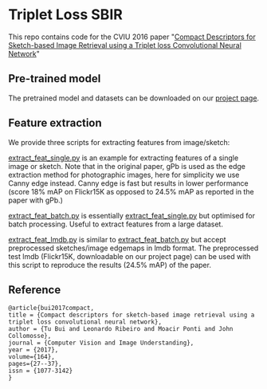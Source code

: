 # Triplet Loss SBIR
This repo contains code for the CVIU 2016 paper "[Compact Descriptors for Sketch-based Image Retrieval using a Triplet loss Convolutional Neural Network](https://doi.org/10.1016/j.cviu.2017.06.007)" 

## Pre-trained model
The pretrained model and datasets can be downloaded on our [project page](http://www.cvssp.org/data/Flickr25K/CVIU16.html).

## Feature extraction
We provide three scripts for extracting features from image/sketch:

[extract_feat_single.py](extract_feat_single.py) is an example for extracting features of a single image or sketch. Note that in the original paper, gPb is used as the edge extraction method for photographic images, here for simplicity we use Canny edge instead. Canny edge is fast but results in lower performance (score 18% mAP on Flickr15K as opposed to 24.5% mAP as reported in the paper with gPb.)

[extract_feat_batch.py](extract_feat_batch.py) is essentially [extract_feat_single.py](extract_feat_single.py) but optimised for batch processing. Useful to extract features from a large dataset.

[extract_feat_lmdb.py](extract_feat_lmdb.py) is similar to [extract_feat_batch.py](extract_feat_batch.py) but accept preprocessed sketches/image edgemaps in lmdb format. The preprocessed test lmdb (Flickr15K, downloadable on our project page) can be used with this script to reproduce the results (24.5% mAP) of the paper. 

## Reference
```
@article{bui2017compact,
title = {Compact descriptors for sketch-based image retrieval using a triplet loss convolutional neural network},
author = {Tu Bui and Leonardo Ribeiro and Moacir Ponti and John Collomosse},
journal = {Computer Vision and Image Understanding},
year = {2017},
volume={164},
pages={27--37},
issn = {1077-3142}
}
```